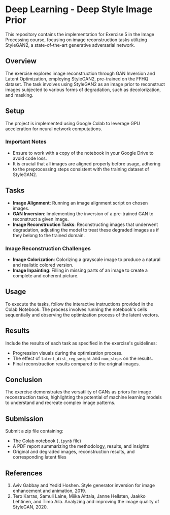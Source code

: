 # Deep Learning - Deep Style Image Prior

This repository contains the implementation for Exercise 5 in the Image Processing course, focusing on image reconstruction tasks utilizing StyleGAN2, a state-of-the-art generative adversarial network.

## Overview

The exercise explores image reconstruction through GAN Inversion and Latent Optimization, employing StyleGAN2, pre-trained on the FFHQ dataset. The task involves using StyleGAN2 as an image prior to reconstruct images subjected to various forms of degradation, such as decolorization, and masking.

## Setup

The project is implemented using Google Colab to leverage GPU acceleration for neural network computations.

### Important Notes

- Ensure to work with a copy of the notebook in your Google Drive to avoid code loss.
- It is crucial that all images are aligned properly before usage, adhering to the preprocessing steps consistent with the training dataset of StyleGAN2.

## Tasks

- **Image Alignment**: Running an image alignment script on chosen images.
- **GAN Inversion**: Implementing the inversion of a pre-trained GAN to reconstruct a given image.
- **Image Reconstruction Tasks**: Reconstructing images that underwent degradation, adjusting the model to treat these degraded images as if they belong to the trained domain.

### Image Reconstruction Challenges

- **Image Colorization**: Colorizing a grayscale image to produce a natural and realistic colored version.
- **Image Inpainting**: Filling in missing parts of an image to create a complete and coherent picture.

## Usage

To execute the tasks, follow the interactive instructions provided in the Colab Notebook. The process involves running the notebook's cells sequentially and observing the optimization process of the latent vectors.

## Results

Include the results of each task as specified in the exercise's guidelines:

- Progression visuals during the optimization process.
- The effect of `latent_dist_reg_weight` and `num_steps` on the results.
- Final reconstruction results compared to the original images.

## Conclusion

The exercise demonstrates the versatility of GANs as priors for image reconstruction tasks, highlighting the potential of machine learning models to understand and recreate complex image patterns.

## Submission

Submit a zip file containing:

- The Colab notebook (`.ipynb` file)
- A PDF report summarizing the methodology, results, and insights
- Original and degraded images, reconstruction results, and corresponding latent files

## References

1. Aviv Gabbay and Yedid Hoshen. Style generator inversion for image enhancement and animation, 2019.
2. Tero Karras, Samuli Laine, Miika Aittala, Janne Hellsten, Jaakko Lehtinen, and Timo Aila. Analyzing and improving the image quality of StyleGAN, 2020.
